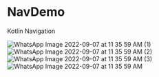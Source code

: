 # NavDemo
Kotlin Navigation

![WhatsApp Image 2022-09-07 at 11 35 59 AM (1)](https://user-images.githubusercontent.com/32964161/188801083-9919d820-2209-4502-bb46-1aad30801a48.jpeg)
![WhatsApp Image 2022-09-07 at 11 35 59 AM (2)](https://user-images.githubusercontent.com/32964161/188801087-ebde469b-d292-4c31-9b9a-af9320f91b57.jpeg)
![WhatsApp Image 2022-09-07 at 11 35 59 AM (3)](https://user-images.githubusercontent.com/32964161/188801091-b5ea6337-61ec-417d-a6a2-ab18fcfc62cc.jpeg)
![WhatsApp Image 2022-09-07 at 11 35 59 AM](https://user-images.githubusercontent.com/32964161/188801096-c1db9eb7-7870-4106-a453-b5fd0f751edd.jpeg)
